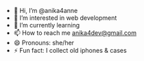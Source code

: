 - 👋 Hi, I’m @anika4anne
- 👀 I’m interested in web development
- 🌱 I’m currently learning 
- 📫 How to reach me anika4dev@gmail.com
- 😄 Pronouns: she/her
- ⚡ Fun fact: I collect old iphones & cases

<!---
anika4dev/anika4dev is a ✨ special ✨ repository because its `README.md` (this file) appears on your GitHub profile.
You can click the Preview link to take a look at your changes.
--->
